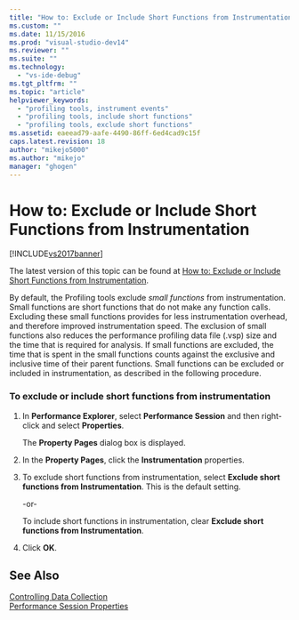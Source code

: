 ```yaml
---
title: "How to: Exclude or Include Short Functions from Instrumentation | Microsoft Docs"
ms.custom: ""
ms.date: 11/15/2016
ms.prod: "visual-studio-dev14"
ms.reviewer: ""
ms.suite: ""
ms.technology: 
  - "vs-ide-debug"
ms.tgt_pltfrm: ""
ms.topic: "article"
helpviewer_keywords: 
  - "profiling tools, instrument events"
  - "profiling tools, include short functions"
  - "profiling tools, exclude short functions"
ms.assetid: eaeead79-aafe-4490-86ff-6ed4cad9c15f
caps.latest.revision: 18
author: "mikejo5000"
ms.author: "mikejo"
manager: "ghogen"
---
```

# How to: Exclude or Include Short Functions from Instrumentation
[!INCLUDE[vs2017banner](../includes/vs2017banner.md)]

The latest version of this topic can be found at [How to: Exclude or Include Short Functions from Instrumentation](https://docs.microsoft.com/visualstudio/profiling/how-to-exclude-or-include-short-functions-from-instrumentation).  
  
By default, the Profiling tools exclude *small functions* from instrumentation. Small functions are short functions that do not make any function calls. Excluding these small functions provides for less instrumentation overhead, and therefore improved instrumentation speed. The exclusion of small functions also reduces the performance profiling data file (.vsp) size and the time that is required for analysis. If small functions are excluded, the time that is spent in the small functions counts against the exclusive and inclusive time of their parent functions. Small functions can be excluded or included in instrumentation, as described in the following procedure.  
  
### To exclude or include short functions from instrumentation  
  
1.  In **Performance Explorer**, select **Performance Session** and then right-click and select **Properties**.  
  
     The **Property Pages** dialog box is displayed.  
  
2.  In the **Property Pages**, click the **Instrumentation** properties.  
  
3.  To exclude short functions from instrumentation, select **Exclude short functions from Instrumentation**. This is the default setting.  
  
     -or-  
  
     To include short functions in instrumentation, clear **Exclude short functions from Instrumentation**.  
  
4.  Click **OK**.  
  
## See Also  
 [Controlling Data Collection](../profiling/controlling-data-collection.md)   
 [Performance Session Properties](../profiling/performance-session-properties.md)



